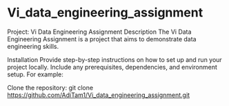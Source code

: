 # Vi_data_engineering_assignment
Project: Vi Data Engineering Assignment
Description
The Vi Data Engineering Assignment is a project that aims to demonstrate data engineering skills.

Installation
Provide step-by-step instructions on how to set up and run your project locally. Include any prerequisites, dependencies, and environment setup. For example:

Clone the repository:
git clone https://github.com/AdiTam1/Vi_data_engineering_assignment.git


